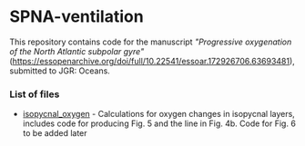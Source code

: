 # SPNA-ventilation

This repository contains code for the manuscript *"Progressive oxygenation of the North Atlantic subpolar gyre"* (https://essopenarchive.org/doi/full/10.22541/essoar.172926706.63693481), submitted to JGR: Oceans.

### List of files

* [isopycnal_oxygen](isopycnal_oxygen.ipynb) - Calculations for oxygen changes in isopycnal layers, includes code for producing Fig. 5 and the line in Fig. 4b. Code for Fig. 6 to be added later